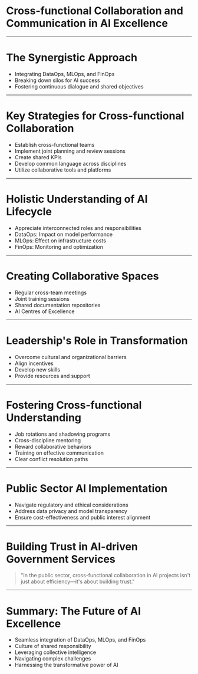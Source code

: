 # Cross-functional Collaboration and Communication in AI Excellence

---

# The Synergistic Approach

- Integrating DataOps, MLOps, and FinOps
- Breaking down silos for AI success
- Fostering continuous dialogue and shared objectives

---

# Key Strategies for Cross-functional Collaboration

- Establish cross-functional teams
- Implement joint planning and review sessions
- Create shared KPIs
- Develop common language across disciplines
- Utilize collaborative tools and platforms

---

# Holistic Understanding of AI Lifecycle

- Appreciate interconnected roles and responsibilities
- DataOps: Impact on model performance
- MLOps: Effect on infrastructure costs
- FinOps: Monitoring and optimization

---

# Creating Collaborative Spaces

- Regular cross-team meetings
- Joint training sessions
- Shared documentation repositories
- AI Centres of Excellence

---

# Leadership's Role in Transformation

- Overcome cultural and organizational barriers
- Align incentives
- Develop new skills
- Provide resources and support

---

# Fostering Cross-functional Understanding

- Job rotations and shadowing programs
- Cross-discipline mentoring
- Reward collaborative behaviors
- Training on effective communication
- Clear conflict resolution paths

---

# Public Sector AI Implementation

- Navigate regulatory and ethical considerations
- Address data privacy and model transparency
- Ensure cost-effectiveness and public interest alignment

---

# Building Trust in AI-driven Government Services

> "In the public sector, cross-functional collaboration in AI projects isn't just about efficiency—it's about building trust."

---

# Summary: The Future of AI Excellence

- Seamless integration of DataOps, MLOps, and FinOps
- Culture of shared responsibility
- Leveraging collective intelligence
- Navigating complex challenges
- Harnessing the transformative power of AI